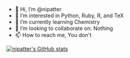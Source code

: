 - 👋 Hi, I’m @nipatter
- 👀 I’m interested in Python, Ruby, R, and TeX
- 🌱 I’m currently learning Chemistry
- 💞️ I’m looking to collaborate on: Nothing
- 📫 How to reach me, You don't

[![nipatter's GitHub stats](https://github-readme-stats.vercel.app/api?username=nipatter&show_icons=true&theme=radical)](https://github.com/anuraghazra/github-readme-stats)

<!---
nipatter/nipatter is a ✨ special ✨ repository because its `README.md` (this file) appears on your GitHub profile.
You can click the Preview link to take a look at your changes.
--->
